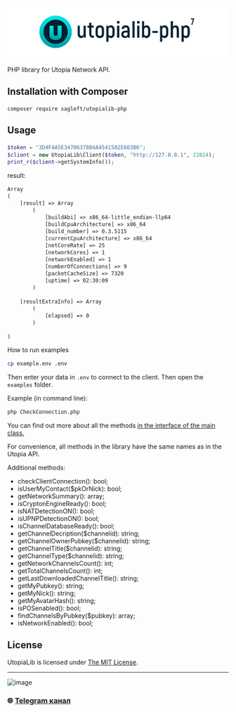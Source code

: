 
![logo](https://github.com/Sagleft/utopialib-php/raw/master/img/logo.png)

PHP library for Utopia Network API.

Installation with Composer
--------------------------

```shell
composer require sagleft/utopialib-php
```

Usage
-----

```php
$token = "3D4F4A5E34706378B4A4541502E603B6";
$client = new UtopiaLib\Client($token, "http://127.0.0.1", 22824);
print_r($client->getSystemInfo());
```

result:

```
Array
(
    [result] => Array
        (
            [buildAbi] => x86_64-little_endian-llp64
            [buildCpuArchitecture] => x86_64
            [build_number] => 0.3.5115
            [currentCpuArchitecture] => x86_64
            [netCoreRate] => 25
            [networkCores] => 1
            [networkEnabled] => 1
            [numberOfConnections] => 9
            [packetCacheSize] => 7320
            [uptime] => 02:30:09
        )

    [resultExtraInfo] => Array
        (
            [elapsed] => 0
        )

)
```

How to run examples

```bash
cp example.env .env
```

Then enter your data in `.env` to connect to the client.
Then open the `examples` folder.

Example (in command line):

```bash
php CheckConnection.php
```


You can find out more about all the methods [in the interface of the main class.](src/ClientInterface.php)

For convenience, all methods in the library have the same names as in the Utopia API.

Additional methods:
* checkClientConnection(): bool;
* isUserMyContact($pkOrNick): bool;
* getNetworkSummary(): array;
* isCryptonEngineReady(): bool;
* isNATDetectionON(): bool;
* isUPNPDetectionON(): bool;
* isChannelDatabaseReady(): bool;
* getChannelDecription($channelid): string;
* getChannelOwnerPubkey($channelid): string;
* getChannelTitle($channelid): string;
* getChannelType($channelid): string;
* getNetworkChannelsCount(): int;
* getTotalChannelsCount(): int;
* getLastDownloadedChannelTitle(): string;
* getMyPubkey(): string;
* getMyNick(): string;
* getMyAvatarHash(): string;
* isPOSenabled(): bool;
* findChannelsByPubkey($pubkey): array;
* isNetworkEnabled(): bool;

License
-------

UtopiaLib is licensed under [The MIT License](LICENSE).


---

![image](https://github.com/Sagleft/Sagleft/raw/master/image.png)

### :globe_with_meridians: [Telegram канал](https://t.me/+VIvd8j6xvm9iMzhi)
